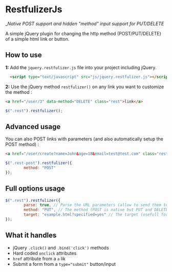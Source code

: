 RestfulizerJs
==========

__Native POST support and hidden "_method" input support for PUT/DELETE__

A simple jQuery plugin for changing the http method (POST/PUT/DELETE) of a simple html link or button.

## How to use

__1:__ Add the `jquery.restfulizer.js` file into your project including jQuery.

```html
  <script type="text/javascript" src="js/jquery.restfulizer.js"></script>
```

__2:__ Use the jQuery method `restfulizer()` on any link you want to customize the method :

```html
<a href="/user/3" data-method="DELETE" class="rest">link</a>
```

```javascript
$(".rest").restfulizer();
```

## Advanced usage

You can also POST links with parameters (and also automatically setup the POST method) :

```html
<a href="/user/create?name=John&age=18&email=test@test.com" class="rest-post">link</a>
```

```javascript
$(".rest-post").restfulizer({
        method: "POST"
});
```

## Full options usage
```javascript
$(".rest").restfulizer({
        parse: true, // Parse the URL parameters (allow to send them to POST)
        method: "PUT", // The method (POST is native but PUT and DELETE will be simulated with a hidden input called "_method", this solution is handled by many PHP frameworks)
        target: "example.html?specified=yes" // The target (usefull for making non link clickable)
});
```

## What it handles

* jQuery `.click()` and `.bind('click')` methods
* Hard coded `onclick` attributes
* `href` attribute from a `a` lik
* Submit a form from a `type="submit"` button/input
